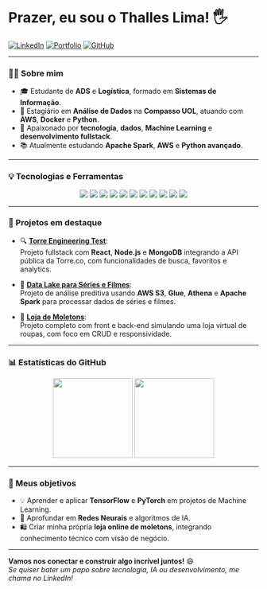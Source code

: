 # Prazer, eu sou o Thalles Lima! 🖐️

[![LinkedIn](https://img.shields.io/badge/-LinkedIn-0077B5?style=for-the-badge&logo=linkedin&logoColor=white)](https://www.linkedin.com/in/thalles-lima-aa8a37194/)
[![Portfolio](https://img.shields.io/badge/-Portfolio-000?style=for-the-badge&logo=vercel&logoColor=white)](https://thalles-portfolio.vercel.app/)
[![GitHub](https://img.shields.io/badge/-GitHub-181717?style=for-the-badge&logo=github&logoColor=white)](https://github.com/ThallesLima3301)

---

### 👨‍💻 Sobre mim

- 🎓 Estudante de **ADS** e **Logística**, formado em **Sistemas de Informação**.
- 💼 Estagiário em **Análise de Dados** na **Compasso UOL**, atuando com **AWS**, **Docker** e **Python**.
- 🚀 Apaixonado por **tecnologia**, **dados**, **Machine Learning** e **desenvolvimento fullstack**.
- 📚 Atualmente estudando **Apache Spark**, **AWS** e **Python avançado**.

---

### 💡 Tecnologias e Ferramentas

<div align="center">
  <img src="https://img.shields.io/badge/HTML5-E34F26?style=for-the-badge&logo=html5&logoColor=white" />
  <img src="https://img.shields.io/badge/CSS3-1572B6?style=for-the-badge&logo=css3&logoColor=white" />
  <img src="https://img.shields.io/badge/JavaScript-F7DF1E?style=for-the-badge&logo=javascript&logoColor=black" />
  <img src="https://img.shields.io/badge/Node.js-339933?style=for-the-badge&logo=nodedotjs&logoColor=white" />
  <img src="https://img.shields.io/badge/React-20232A?style=for-the-badge&logo=react&logoColor=61DAFB" />
  <img src="https://img.shields.io/badge/TailwindCSS-38B2AC?style=for-the-badge&logo=tailwind-css&logoColor=white" />
  <img src="https://img.shields.io/badge/Python-3776AB?style=for-the-badge&logo=python&logoColor=white" />
  <img src="https://img.shields.io/badge/MongoDB-4EA94B?style=for-the-badge&logo=mongodb&logoColor=white" />
  <img src="https://img.shields.io/badge/MySQL-00758F?style=for-the-badge&logo=mysql&logoColor=white" />
  <img src="https://img.shields.io/badge/AWS-232F3E?style=for-the-badge&logo=amazon-aws&logoColor=white" />
  <img src="https://img.shields.io/badge/Docker-2496ED?style=for-the-badge&logo=docker&logoColor=white" />
</div>

---

### 📌 Projetos em destaque

- 🔍 [**Torre Engineering Test**](https://github.com/ThallesLima3301/Torre_Engineering-test_technician):  
  Projeto fullstack com **React**, **Node.js** e **MongoDB** integrando a API pública da Torre.co, com funcionalidades de busca, favoritos e analytics.

- 🎥 [**Data Lake para Séries e Filmes**](https://github.com/ThallesLima3301/data-lake-movies-series):  
  Projeto de análise preditiva usando **AWS S3**, **Glue**, **Athena** e **Apache Spark** para processar dados de séries e filmes.

- 🧥 [**Loja de Moletons**](https://github.com/ThallesLima3301/Loja):  
  Projeto completo com front e back-end simulando uma loja virtual de roupas, com foco em CRUD e responsividade.

---

### 📊 Estatísticas do GitHub

<div align="center">
  <img height="160em" src="https://github-readme-stats.vercel.app/api?username=ThallesLima3301&show_icons=true&theme=radical" />
  <img height="160em" src="https://github-readme-stats.vercel.app/api/top-langs/?username=ThallesLima3301&layout=compact&theme=radical" />
</div>

---

### 🎯 Meus objetivos

- 💡 Aprender e aplicar **TensorFlow** e **PyTorch** em projetos de Machine Learning.
- 🧠 Aprofundar em **Redes Neurais** e algoritmos de IA.
- 🛍️ Criar minha própria **loja online de moletons**, integrando conhecimento técnico com visão de negócio.

---

**Vamos nos conectar e construir algo incrível juntos!** 😄  
*Se quiser bater um papo sobre tecnologia, IA ou desenvolvimento, me chama no LinkedIn!*

